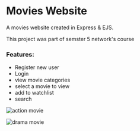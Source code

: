 # Movies Website

A movies website created in Express &amp; EJS.

This project was part of semster 5 network's course

### Features:
- Register new user
- Login
- view movie categories
- select a movie to view
- add to watchlist
- search

![action movie](https://user-images.githubusercontent.com/47950134/165768048-14113b95-5816-43d1-a25b-482b67ba40b6.png)


![drama movie](https://user-images.githubusercontent.com/47950134/165766976-cb8fca31-3d77-4099-9feb-28a5d5134dae.png)

